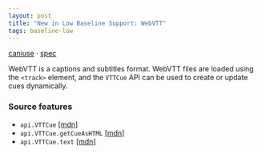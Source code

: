 ```yaml
---
layout: post
title: "New in Low Baseline Support: WebVTT"
tags: baseline-low
---
```


[caniuse](https://caniuse.com/?search=webvtt) · [spec](https://w3c.github.io/webvtt/)

WebVTT is a captions and subtitles format. WebVTT files are loaded using the `<track>` element, and the `VTTCue` API can be used to create or update cues dynamically.

### Source features

- ``api.VTTCue`` [[mdn]](https://https://developer.mozilla.org/en-US/search?q=api.VTTCue)
- ``api.VTTCue.getCueAsHTML`` [[mdn]](https://https://developer.mozilla.org/en-US/search?q=api.VTTCue.getCueAsHTML)
- ``api.VTTCue.text`` [[mdn]](https://https://developer.mozilla.org/en-US/search?q=api.VTTCue.text)
